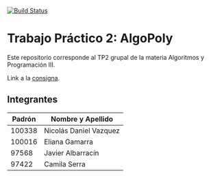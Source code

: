[![Build Status](https://travis-ci.com/ndvazquez/algo3-tp2j.svg?token=5yxYEqtupHRKE4zpUYTe&branch=master)](https://travis-ci.com/ndvazquez/algo3-tp2j)
# Trabajo Práctico 2: AlgoPoly

Este repositorio corresponde al TP2 grupal de la materia Algoritmos y Programación III.

Link a la [consigna](https://docs.google.com/document/d/1RyvpADWb5YdPkJh7CrAvl50YPDFybpk-A0Vhe_ewsRg/edit).

## Integrantes

| Padrón | Nombre y Apellido      |
|--------|------------------------|
| 100338 | Nicolás Daniel Vazquez |
| 100016 | Eliana Gamarra         |
| 97568  | Javier Albarracín      |
| 97422  | Camila Serra           |
